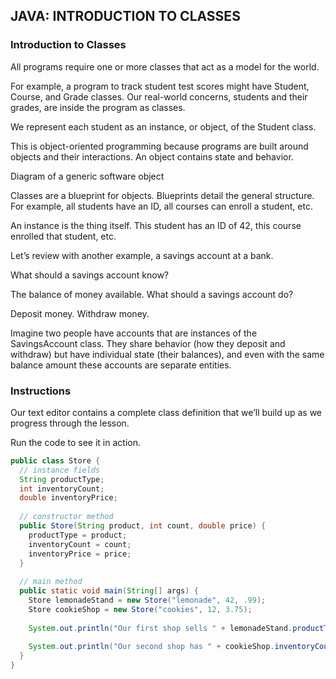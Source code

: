 ## JAVA: INTRODUCTION TO CLASSES

### Introduction to Classes

All programs require one or more classes that act as a model for the world.

For example, a program to track student test scores might have Student, Course, and Grade classes. Our real-world concerns, students and their grades, are inside the program as classes.

We represent each student as an instance, or object, of the Student class.

This is object-oriented programming because programs are built around objects and their interactions. An object contains state and behavior.

Diagram of a generic software object

Classes are a blueprint for objects. Blueprints detail the general structure. For example, all students have an ID, all courses can enroll a student, etc.

An instance is the thing itself. This student has an ID of 42, this course enrolled that student, etc.

Let’s review with another example, a savings account at a bank.

What should a savings account know?

The balance of money available.
What should a savings account do?

Deposit money.
Withdraw money.

Imagine two people have accounts that are instances of the SavingsAccount class. They share behavior (how they deposit and withdraw) but have individual state (their balances), and even with the same balance amount these accounts are separate entities.

### Instructions
Our text editor contains a complete class definition that we’ll build up as we progress through the lesson.

Run the code to see it in action.
```java
public class Store {
  // instance fields
  String productType;
  int inventoryCount;
  double inventoryPrice;
  
  // constructor method
  public Store(String product, int count, double price) {
    productType = product;
    inventoryCount = count;
    inventoryPrice = price;
  }
  
  // main method
  public static void main(String[] args) {
    Store lemonadeStand = new Store("lemonade", 42, .99);
    Store cookieShop = new Store("cookies", 12, 3.75);
    
    System.out.println("Our first shop sells " + lemonadeStand.productType + " at " + lemonadeStand.inventoryPrice + " per unit.");
    
    System.out.println("Our second shop has " + cookieShop.inventoryCount + " units remaining.");
  }
}
```
